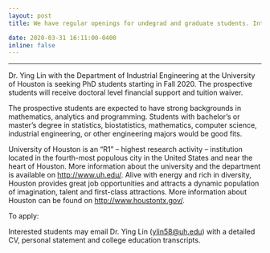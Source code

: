 ```yaml
---
layout: post
title: We have regular openings for undegrad and graduate students. Interested candidates are welcome to contact Dr.Lin with your CV and transcripts.

date: 2020-03-31 16:11:00-0400
inline: false
---
```


***

Dr. Ying Lin with the Department of Industrial Engineering at the University of Houston is seeking PhD students starting in Fall 2020. The prospective students will receive doctoral level financial support and tuition waiver. 


The prospective students are expected to have strong backgrounds in mathematics, analytics and programming. Students with bachelor’s or master’s degree in statistics, biostatistics, mathematics, computer science, industrial engineering, or other engineering majors would be good fits.
  
University of Houston is an “R1” – highest research activity – institution located in the fourth-most populous city in the United States and near the heart of Houston. More information about the university and the department is available on http://www.uh.edu/. Alive with energy and rich in diversity, Houston provides great job opportunities and attracts a dynamic population of imagination, talent and first-class attractions. More information about Houston can be found on http://www.houstontx.gov/. 


To apply:

Interested students may email Dr. Ying Lin (ylin58@uh.edu) with a detailed CV, personal statement and college education transcripts. 
